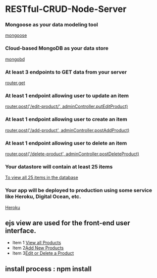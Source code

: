 # RESTful-CRUD-Node-Server

### Mongoose as your data modeling tool
[mongoose](https://github.com/Maurina/RESTful-CRUD-Node-Server/blob/master/app.js)

### Cloud-based MongoDB as your data store
[mongobd](https://github.com/Maurina/RESTful-CRUD-Node-Server/blob/master/app.js)
### At least 3 endpoints to GET data from your server
[router.get](https://github.com/Maurina/RESTful-CRUD-Node-Server/blob/master/routes/admin.js)

### At least 1 endpoint allowing user to update an item 
[router.post('/edit-product/', adminController.putEditProduct)](https://github.com/Maurina/RESTful-CRUD-Node-Server/blob/master/routes/admin.js)

### At least 1 endpoint allowing user to create an item 
[router.post('/add-product', adminController.postAddProduct)](https://github.com/Maurina/RESTful-CRUD-Node-Server/blob/master/routes/admin.js)

### At least 1 endpoint allowing user to delete an item 
[router.post('/delete-product', adminController.postDeleteProduct)](https://github.com/Maurina/RESTful-CRUD-Node-Server/blob/master/routes/admin.js)

### Your datastore will contain at least 25 items
[To view all 25 items in the database](https://desolate-citadel-64807.herokuapp.com/)

### Your app will be deployed to production using some service like Heroku, Digital Ocean, etc.
[Heroku]( https://desolate-citadel-64807.herokuapp.com/)

## ejs view are used for the front-end user interface.  
* Item 1 [View all Products](https://desolate-citadel-64807.herokuapp.com/)
* Item 2[Add New Products](https://desolate-citadel-64807.herokuapp.com/admin/add-product)
* Item 3[Edit or Delete a Product](https://desolate-citadel-64807.herokuapp.com/admin/products)

## install process : npm install 

